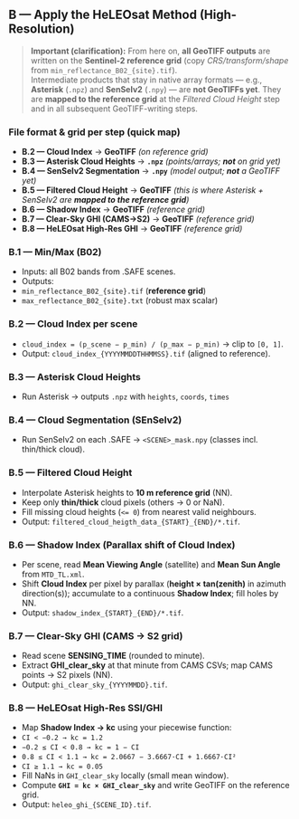 ## B — Apply the HeLEOsat Method (High-Resolution)

> **Important (clarification):** From here on, **all GeoTIFF outputs** are written on the **Sentinel-2 reference grid** (copy *CRS/transform/shape* from `min_reflectance_B02_{site}.tif`).  
> Intermediate products that stay in native array formats — e.g., **Asterisk** (`.npz`) and **SenSeIv2** (`.npy`) — are **not GeoTIFFs yet**. They are **mapped to the reference grid** at the *Filtered Cloud Height* step and in all subsequent GeoTIFF-writing steps.

### File format & grid per step (quick map)
- **B.2 — Cloud Index** → **GeoTIFF** *(on reference grid)*
- **B.3 — Asterisk Cloud Heights** → **`.npz`** *(points/arrays; **not** on grid yet)*
- **B.4 — SenSeIv2 Segmentation** → **`.npy`** *(model output; **not** a GeoTIFF yet)*
- **B.5 — Filtered Cloud Height** → **GeoTIFF** *(this is where Asterisk + SenSeIv2 are **mapped to the reference grid**)*
- **B.6 — Shadow Index** → **GeoTIFF** *(reference grid)*
- **B.7 — Clear-Sky GHI (CAMS→S2)** → **GeoTIFF** *(reference grid)*
- **B.8 — HeLEOsat High-Res GHI** → **GeoTIFF** *(reference grid)*


### B.1 — Min/Max (B02)
- Inputs: all B02 bands from .SAFE scenes.
- Outputs:
- `min_reflectance_B02_{site}.tif`  (**reference grid**)
- `max_reflectance_B02_{site}.txt`  (robust max scalar)

### B.2 — Cloud Index per scene
- `cloud_index = (p_scene − p_min) / (p_max − p_min)` → clip to `[0, 1]`.
- Output: `cloud_index_{YYYYMMDDTHHMMSS}.tif` (aligned to reference).

### B.3 — Asterisk Cloud Heights
- Run Asterisk → outputs `.npz` with `heights`, `coords`, `times`


### B.4 — Cloud Segmentation (SEnSeIv2)
- Run SenSeIv2 on each .SAFE → `<SCENE>_mask.npy` (classes incl. thin/thick cloud).

### B.5 — Filtered Cloud Height
- Interpolate Asterisk heights to **10 m reference grid** (NN).
- Keep only **thin/thick** cloud pixels (others → 0 or NaN).
- Fill missing cloud heights (`<= 0`) from nearest valid neighbours.
- Output: `filtered_cloud_heigth_data_{START}_{END}/*.tif`.

### B.6 — Shadow Index (Parallax shift of Cloud Index)
- Per scene, read **Mean Viewing Angle** (satellite) and **Mean Sun Angle** from `MTD_TL.xml`.
- Shift **Cloud Index** per pixel by parallax (**height × tan(zenith)** in azimuth direction(s)); accumulate to a continuous **Shadow Index**; fill holes by NN.
- Output: `shadow_index_{START}_{END}/*.tif`.

### B.7 — Clear-Sky GHI (CAMS → S2 grid)
- Read scene **SENSING_TIME** (rounded to minute).
- Extract **GHI_clear_sky** at that minute from CAMS CSVs; map CAMS points → S2 pixels (NN).
- Output: `ghi_clear_sky_{YYYYMMDD}.tif`.

### B.8 — HeLEOsat High-Res SSI/GHI
- Map **Shadow Index → kc** using your piecewise function:
- `CI < −0.2 → kc = 1.2`  
- `−0.2 ≤ CI < 0.8 → kc = 1 − CI`  
- `0.8 ≤ CI < 1.1 → kc = 2.0667 − 3.6667·CI + 1.6667·CI²`  
- `CI ≥ 1.1 → kc = 0.05`
- Fill NaNs in `GHI_clear_sky` locally (small mean window).
- Compute **`GHI = kc × GHI_clear_sky`** and write GeoTIFF on the reference grid.
- Output: `heleo_ghi_{SCENE_ID}.tif`.
